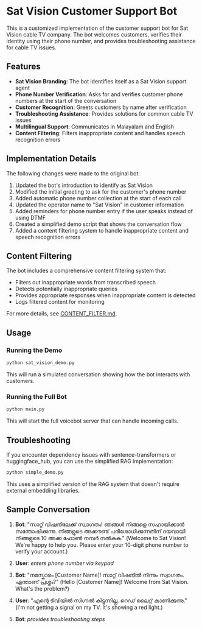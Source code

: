 # Sat Vision Customer Support Bot

This is a customized implementation of the customer support bot for Sat Vision cable TV company. The bot welcomes customers, verifies their identity using their phone number, and provides troubleshooting assistance for cable TV issues.

## Features

- **Sat Vision Branding**: The bot identifies itself as a Sat Vision support agent
- **Phone Number Verification**: Asks for and verifies customer phone numbers at the start of the conversation
- **Customer Recognition**: Greets customers by name after verification
- **Troubleshooting Assistance**: Provides solutions for common cable TV issues
- **Multilingual Support**: Communicates in Malayalam and English
- **Content Filtering**: Filters inappropriate content and handles speech recognition errors

## Implementation Details

The following changes were made to the original bot:

1. Updated the bot's introduction to identify as Sat Vision
2. Modified the initial greeting to ask for the customer's phone number
3. Added automatic phone number collection at the start of each call
4. Updated the operator name to "Sat Vision" in customer information
5. Added reminders for phone number entry if the user speaks instead of using DTMF
6. Created a simplified demo script that shows the conversation flow
7. Added a content filtering system to handle inappropriate content and speech recognition errors

## Content Filtering

The bot includes a comprehensive content filtering system that:

- Filters out inappropriate words from transcribed speech
- Detects potentially inappropriate queries
- Provides appropriate responses when inappropriate content is detected
- Logs filtered content for monitoring

For more details, see [CONTENT_FILTER.md](CONTENT_FILTER.md).

## Usage

### Running the Demo

```bash
python sat_vision_demo.py
```

This will run a simulated conversation showing how the bot interacts with customers.

### Running the Full Bot

```bash
python main.py
```

This will start the full voicebot server that can handle incoming calls.

## Troubleshooting

If you encounter dependency issues with sentence-transformers or huggingface_hub, you can use the simplified RAG implementation:

```bash
python simple_demo.py
```

This uses a simplified version of the RAG system that doesn't require external embedding libraries.

## Sample Conversation

1. **Bot**: "സാറ്റ് വിഷനിലേക്ക് സ്വാഗതം! ഞങ്ങൾ നിങ്ങളെ സഹായിക്കാൻ സന്തോഷിക്കുന്നു. നിങ്ങളുടെ അക്കൗണ്ട് പരിശോധിക്കുന്നതിന് ദയവായി നിങ്ങളുടെ 10 അക്ക ഫോൺ നമ്പർ നൽകുക."
   (Welcome to Sat Vision! We're happy to help you. Please enter your 10-digit phone number to verify your account.)

2. **User**: *enters phone number via keypad*

3. **Bot**: "നമസ്കാരം [Customer Name]! സാറ്റ് വിഷനിൽ നിന്നും സ്വാഗതം. എന്താണ് പ്രശ്നം?"
   (Hello [Customer Name]! Welcome from Sat Vision. What's the problem?)

4. **User**: "എന്റെ ടിവിയിൽ സിഗ്നൽ കിട്ടുന്നില്ല. റെഡ് ലൈറ്റ് കാണിക്കുന്നു."
   (I'm not getting a signal on my TV. It's showing a red light.)

5. **Bot**: *provides troubleshooting steps* 
